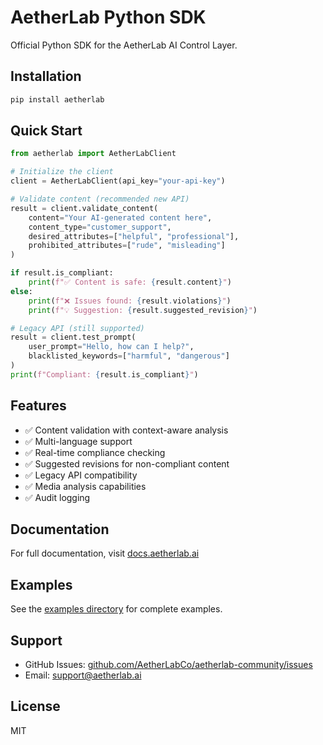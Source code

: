 # AetherLab Python SDK

Official Python SDK for the AetherLab AI Control Layer.

## Installation

```bash
pip install aetherlab
```

## Quick Start

```python
from aetherlab import AetherLabClient

# Initialize the client
client = AetherLabClient(api_key="your-api-key")

# Validate content (recommended new API)
result = client.validate_content(
    content="Your AI-generated content here",
    content_type="customer_support",
    desired_attributes=["helpful", "professional"],
    prohibited_attributes=["rude", "misleading"]
)

if result.is_compliant:
    print(f"✅ Content is safe: {result.content}")
else:
    print(f"❌ Issues found: {result.violations}")
    print(f"💡 Suggestion: {result.suggested_revision}")

# Legacy API (still supported)
result = client.test_prompt(
    user_prompt="Hello, how can I help?",
    blacklisted_keywords=["harmful", "dangerous"]
)
print(f"Compliant: {result.is_compliant}")
```

## Features

- ✅ Content validation with context-aware analysis
- ✅ Multi-language support
- ✅ Real-time compliance checking
- ✅ Suggested revisions for non-compliant content
- ✅ Legacy API compatibility
- ✅ Media analysis capabilities
- ✅ Audit logging

## Documentation

For full documentation, visit [docs.aetherlab.ai](https://docs.aetherlab.ai)

## Examples

See the [examples directory](../../examples/python/) for complete examples.

## Support

- GitHub Issues: [github.com/AetherLabCo/aetherlab-community/issues](https://github.com/AetherLabCo/aetherlab-community/issues)
- Email: support@aetherlab.ai

## License

MIT 